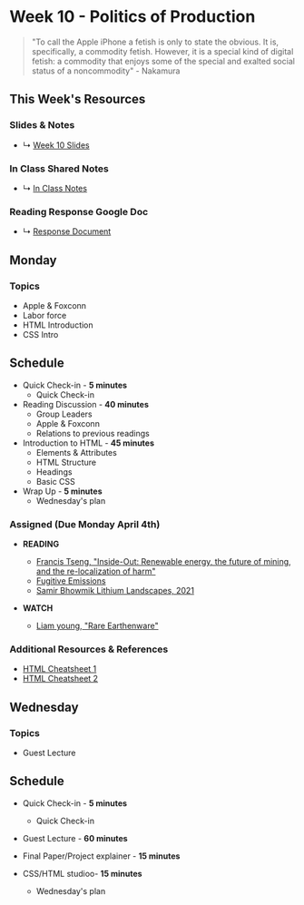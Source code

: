 # Week 10 - Politics of Production

> "To call the Apple iPhone a fetish is only to state the obvious. It is, specifically, a commodity fetish. However, it is a special kind of digital fetish: a commodity that enjoys some of the special and exalted social status of a noncommodity" - Nakamura


## This Week's Resources

### Slides & Notes 
* ↳ [Week 10 Slides](https://docs.google.com/presentation/d/1P7ku_NAIvYxs2D8KSWK7hfe6xDozrpUqobc7uBMtPQU/edit?usp=sharing)
### In Class Shared Notes
* ↳ [In Class Notes](https://docs.google.com/document/d/1v2XqOosts9svJJ-VPiQWGzaDlGUvF5M6oRVBcvclF5c/edit?usp=sharing)
### Reading Response Google Doc
* ↳ [Response Document](https://docs.google.com/document/d/1z9RFLIPTfHzS9kKKNdszuYYRxVgrxREBAZ1X29DAJfs/edit?usp=sharing)

## Monday

### Topics
* Apple & Foxconn
* Labor force 
* HTML Introduction
* CSS Intro


## Schedule
* Quick Check-in - __5 minutes__
    * Quick Check-in
* Reading Discussion - __40 minutes__
    * Group Leaders 
    * Apple & Foxconn
    * Relations to previous readings
* Introduction to HTML  - __45 minutes__
    * Elements & Attributes
    * HTML Structure
    * Headings
    * Basic CSS
* Wrap Up -  __5 minutes__
    * Wednesday's plan

### Assigned (**Due Monday April 4th**)

* **READING**
    * [Francis Tseng, "Inside-Out: Renewable energy, the future of mining, and the re-localization of harm"](https://reports.phenomenalworld.org/inside-out/)
    * [Fugitive Emissions](https://cathodes.net/fugitive-emissions-part-1/)
    * [Samir Bhowmik Lithium Landscapes, 2021](http://mediafieldsjournal.org/lithium-landscapes/)

* **WATCH**
    * [Liam young, "Rare Earthenware"](https://www.liamyoung.org/projects/rare-earthenware)


### Additional Resources & References
* [HTML Cheatsheet 1](https://developer.mozilla.org/en-US/docs/Learn/HTML/Cheatsheet)
* [HTML Cheatsheet 2](https://drive.google.com/file/d/1V_Th2OPnb6FcRVPMcpqeWigFD7DC1XYx/view?usp=sharing)

## Wednesday

### Topics
* Guest Lecture


## Schedule
* Quick Check-in - __5 minutes__
    * Quick Check-in
* Guest Lecture - __60 minutes__

* Final Paper/Project explainer  - __15 minutes__
* CSS/HTML studioo-  __15 minutes__
    * Wednesday's plan
